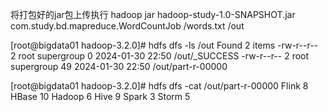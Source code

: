 

将打包好的jar包上传执行
hadoop jar hadoop-study-1.0-SNAPSHOT.jar  com.study.bd.mapreduce.WordCountJob /words.txt /out

<p>
[root@bigdata01 hadoop-3.2.0]# hdfs dfs -ls /out
Found 2 items
-rw-r--r--   2 root supergroup          0 2024-01-30 22:50 /out/_SUCCESS
-rw-r--r--   2 root supergroup         49 2024-01-30 22:50 /out/part-r-00000
<p>
[root@bigdata01 hadoop-3.2.0]# hdfs dfs -cat /out/part-r-00000
Flink   8
HBase   10
Hadoop  6
Hive    9
Spark   3
Storm   5